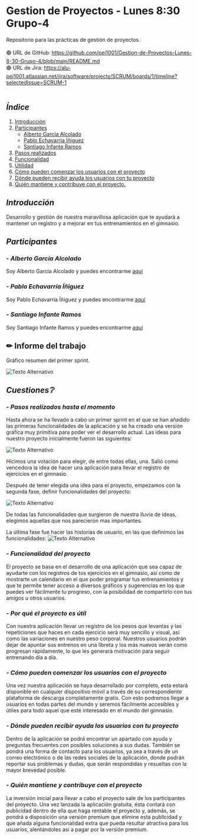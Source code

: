 # Gestion de Proyectos - Lunes 8:30 Grupo-4
Repositorio para las prácticas de gestión de proyectos.
<br><br>
🟢 URL de GitHub: https://github.com/pei1001/Gestion-de-Proyectos-Lunes-8-30-Grupo-4/blob/main/README.md
<br>
🟢 URL de Jira: https://alu-pei1001.atlassian.net/jira/software/projects/SCRUM/boards/1/timeline?selectedIssue=SCRUM-1
<br><br>


## _Índice_
1. [Introducción](#introducción)
2. [Participantes](#participantes)
   - [Alberto García Alcolado](#alberto-garcía-alcolado)
   - [Pablo Echavarría Íñiguez](#pablo-echavarría-íñiguez)
   - [Santiago Infante Ramos](#santiago-infante-ramos)
3. [Pasos realizados](#pasos-realizados-hasta-el-momento)
4. [Funcionalidad](#funcionalidad)
5. [Utilidad](#por-qué-el-proyecto-es-útil)
6. [Cómo pueden comenzar los usuarios con el proyecto](#cómo-pueden-comenzar-los-usuarios-con-el-proyecto)
7. [Dónde pueden recibir ayuda los usuarios con tu proyecto](#dónde-pueden-recibir-ayuda-los-usuarios-con-tu-proyecto)
8. [Quién mantiene y contribuye con el proyecto.](#quién-mantiene-y-contribuye-con-el-proyecto)

## _Introducción_
Desarrollo y gestión de nuestra maravillosa aplicación que te ayudará a mantener un registro y a mejorar en tus entrenamientos en el gimnasio.

## _Participantes_

### _- Alberto García Alcolado_
  Soy Alberto García Alcolado y puedes encontrarme [aquí](https://github.com/albeerto22)
    
### _- Pablo Echavarría Íñiguez_
  Soy Pablo Echavarría Íñiguez y puedes encontrarme [aquí](https://github.com/pei1001)

### _- Santiago Infante Ramos_
Soy Santiago Infante Ramos y puedes encontrarme [aquí](https://github.com/Santiii02)

## ✏ Informe del trabajo
Gráfico resumen del primer sprint. 

![Texto Alternativo](https://github.com/pei1001/Gestion-de-Proyectos-Lunes-8-30-Grupo-4/blob/main/CapturaJira.jpg)

## _Cuestiones❔_
### _- Pasos realizados hasta el momento_ 
Hasta ahora se ha llevado a cabo un primer sprint en el que se han añadido las primeras funcionalidades de la aplicación y se ha creado una versión gráfica muy primitiva para poder ver el desarrollo actual.
Las ideas para nuestro proyecto inicialmente fueron las siguientes:

![Texto Alternativo](https://github.com/pei1001/Gestion-de-Proyectos-Lunes-8-30-Grupo-4/blob/main/Captura1.JPG)

Hicimos una votación para elegir, de entre todas ellas, una. Salió como vencedora la idea de hacer una aplicación para llevar el registro de ejercicios en el gimnasio.

Después de tener elegida una idea para el proyecto, empezamos con la segunda fase,  definir funcionalidades del proyecto:

![Texto Alternativo](https://github.com/pei1001/Gestion-de-Proyectos-Lunes-8-30-Grupo-4/blob/main/Captura2.JPG)

De todas las funcionalidades que surgieron de nuestra lluvia de ideas, elegimos aquellas que nos parecieron mas importantes.

La última fase fue hacer las historias de usuario, en las que definimos las funcionalidades:
![Texto Alternativo](https://github.com/pei1001/Gestion-de-Proyectos-Lunes-8-30-Grupo-4/blob/main/Captura3.JPG)

### _- Funcionalidad del proyecto_
El proyecto se basa en el desarrollo de una aplicación que sea capaz de ayudarte con los registros de tus ejercicios en el gimnasio, así como de mostrarte un calendario en el que poder programar tus entrenamientos y que te permite tener acceso a diversos gráficos y sugerencias en los que puedes ver fácilmente tu progreso, con la posibilidad de compartirlo con tus amigos u otros usuarios.

### _- Por qué el proyecto es útil_
Con nuestra aplicación llevar un registro de los pesos que levantas y las repeticiones que haces en cada ejercicio será muy sencillo y visual, así como las variaciones en nuestro peso corporal.
Nuestros usuarios podrán dejar de apuntar sus entrenos en una libreta y los más nuevos verán como progresan rápidamente, lo que les generará motivación para seguir entrenando día a día.
  
### _- Cómo pueden comenzar los usuarios con el proyecto_
Una vez nuestra aplicación se haya desarrollado por completo, esta estará disponible en cualquier dispositivo móvil a través de su correspondiente plataforma de descarga completamente gratis.
Con esto podremos llegar a usuarios en todas partes del mundo y seremos fácilmente accesibles y útiles para todo aquel que esté interesado en el mundo del gimnasio.
  
### _- Dónde pueden recibir ayuda los usuarios con tu proyecto_
Dentro de la aplicación se podrá encontrar un apartado con ayuda y preguntas frecuentes con posibles soluciones a sus dudas.
También se pondrá una forma de contacto para los usuarios, ya sea a través de un correo electrónico o de las redes sociales de la aplicación, donde podrán reportar sus problemas y dudas, que serán respondidas y resueltas con la mayor brevedad posible.
  
### _- Quién mantiene y contribuye con el proyecto_
La inversión inicial para llevar a cabo el proyecto sale de los participantes del proyecto.
Una vez lanzada la aplicación gratuita, ésta contará con publicidad dentro de ella que haga rentable el proyecto y, además, se pondrá a disposición una versión premium que elimine esta publicidad y que añada alguna funcionalidad extra que pueda resultar atractiva para los usuarios, alentándoles así a pagar por la versión premium.
  
